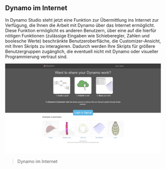 

## Dynamo im Internet

In Dynamo Studio steht jetzt eine Funktion zur Übermittlung ins Internet zur Verfügung, die Ihnen die Arbeit mit Dynamo über das Internet ermöglicht. Diese Funktion ermöglicht es anderen Benutzern, über eine auf die hierfür nötigen Funktionen (zulässige Eingaben wie Schieberegler, Zahlen und boolesche Werte) beschränkte Benutzeroberfläche, die Customizer-Ansicht, mit Ihren Skripts zu interagieren. Dadurch werden Ihre Skripts für größere Benutzergruppen zugänglich, die eventuell nicht mit Dynamo oder visueller Programmierung vertraut sind.

![](images/Web_01.png)

> Dynamo im Internet

